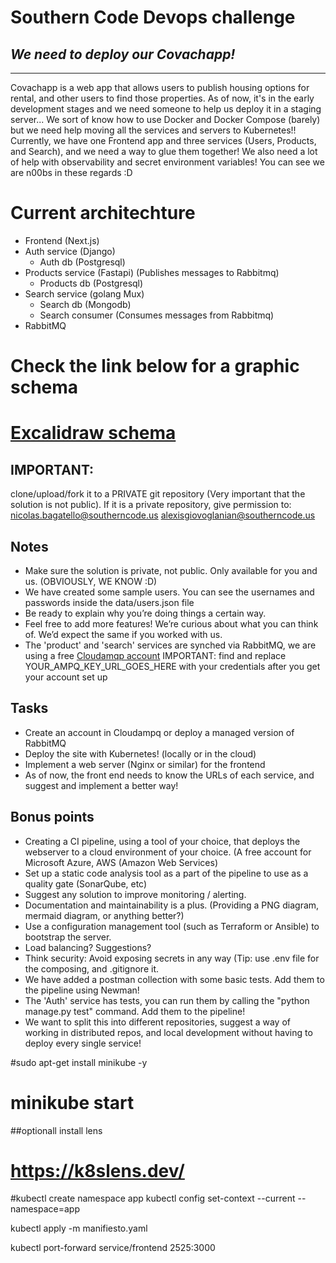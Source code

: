# Southern Code Devops challenge 
## _We need to deploy our Covachapp!_

--------

Covachapp is a web app that allows users to publish housing options for rental, and other users to find those properties.
As of now, it's in the early development stages and we need someone to help us deploy it in a staging server...
We sort of know how to use Docker and Docker Compose (barely) but we need help moving all the services and servers to Kubernetes!!
Currently, we have one Frontend app and three services (Users, Products, and Search), and we need a way to glue them together!
We also need a lot of help with observability and secret environment variables! You can see we are n00bs in these regards :D

# Current architechture
- Frontend (Next.js)
- Auth service (Django)
    - Auth db (Postgresql)
- Products service (Fastapi) (Publishes messages to Rabbitmq)
    - Products db (Postgresql)
- Search service (golang Mux)
    - Search db (Mongodb)
    - Search consumer (Consumes messages from Rabbitmq)
- RabbitMQ

# Check the link below for a graphic schema

# [Excalidraw schema](https://excalidraw.com/#json=SuEz9hJp7PNMQqwuBYgW8,iGzIvhocOKmqSN3-EyAIXw)


## IMPORTANT:
clone/upload/fork it to a PRIVATE git repository (Very important that the solution is not public). 
If it is a private repository, give permission to:
nicolas.bagatello@southerncode.us
alexisgiovoglanian@southerncode.us

## Notes

- Make sure the solution is private, not public. Only available for you and us. (OBVIOUSLY, WE KNOW :D)
- We have created some sample users. You can see the usernames and passwords inside the data/users.json file
- Be ready to explain why you’re doing things a certain way.
- Feel free to add more features! We’re curious about what you can think of. We’d expect the same if you worked with us.
- The 'product' and 'search' services are synched via RabbitMQ, we are using a free [Cloudamqp account](https://www.cloudamqp.com/)
     IMPORTANT: find and replace YOUR_AMPQ_KEY_URL_GOES_HERE with your credentials after you get your account set up

## Tasks

- Create an account in Cloudampq or deploy a managed version of RabbitMQ
- Deploy the site with Kubernetes! (locally or in the cloud)
- Implement a web server (Nginx or similar) for the frontend
- As of now, the front end needs to know the URLs of each service, and suggest and implement a better way!

## Bonus points

-  Creating a CI pipeline, using a tool of your choice, that deploys the webserver to a cloud environment of your choice. (A free account for Microsoft Azure, AWS (Amazon Web Services)
- Set up a static code analysis tool as a part of the pipeline to use as a quality gate (SonarQube, etc)
- Suggest any solution to improve monitoring / alerting.
- Documentation and maintainability is a plus. (Providing a PNG diagram, mermaid diagram, or anything better?)
- Use a configuration management tool (such as Terraform or Ansible) to bootstrap the server.
- Load balancing? Suggestions?
- Think security: Avoid exposing secrets in any way (Tip: use .env file for the composing, and .gitignore it.
- We have added a postman collection with some basic tests. Add them to the pipeline using Newman!
- The 'Auth' service has tests, you can run them by calling the "python manage.py test" command. Add them to the pipeline!
- We want to split this into different repositories, suggest a way of working in distributed repos, and local development without having to deploy every single service!



#sudo apt-get install minikube -y
# minikube start

##optionall install lens
# https://k8slens.dev/

#kubectl create namespace app
kubectl config set-context --current --namespace=app

kubectl apply -m manifiesto.yaml



kubectl port-forward service/frontend 2525:3000 
